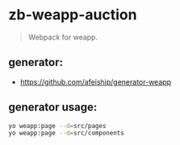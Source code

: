 # zb-weapp-auction
> Webpack for weapp.

## generator:
+ https://github.com/afeiship/generator-weapp

## generator usage:
```bash
yo weapp:page --d=src/pages
yo weapp:page --d=src/components
```

